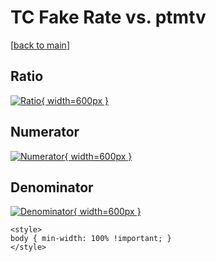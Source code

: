 # TC Fake Rate vs. ptmtv

[[back to main](./)]



## Ratio

[![Ratio](../mtv/var/TC_fakerate_ptmtv.png){ width=600px }](../mtv/var/TC_fakerate_ptmtv.pdf)

## Numerator

[![Numerator](../mtv/num/TC_fakerate_ptmtv_num0.png){ width=600px }](../mtv/num/TC_fakerate_ptmtv_num0.pdf)

## Denominator

[![Denominator](../mtv/den/TC_fakerate_ptmtv_den.png){ width=600px }](../mtv/den/TC_fakerate_ptmtv_den.pdf)


``` {=html}
<style>
body { min-width: 100% !important; }
</style>
```
